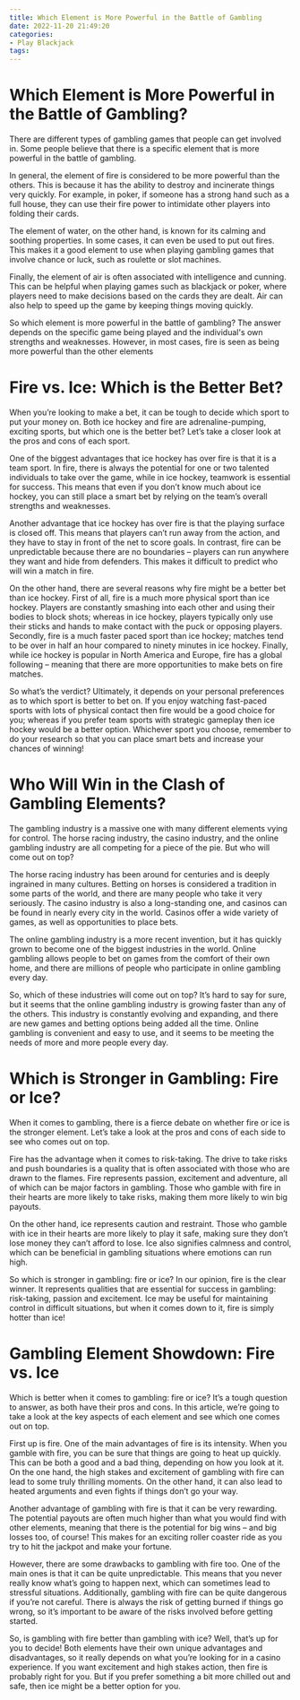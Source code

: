 ```yaml
---
title: Which Element is More Powerful in the Battle of Gambling
date: 2022-11-20 21:49:20
categories:
- Play Blackjack
tags:
---
```



#  Which Element is More Powerful in the Battle of Gambling?

There are different types of gambling games that people can get involved in. Some people believe that there is a specific element that is more powerful in the battle of gambling. 

In general, the element of fire is considered to be more powerful than the others. This is because it has the ability to destroy and incinerate things very quickly. For example, in poker, if someone has a strong hand such as a full house, they can use their fire power to intimidate other players into folding their cards. 

The element of water, on the other hand, is known for its calming and soothing properties. In some cases, it can even be used to put out fires. This makes it a good element to use when playing gambling games that involve chance or luck, such as roulette or slot machines. 

Finally, the element of air is often associated with intelligence and cunning. This can be helpful when playing games such as blackjack or poker, where players need to make decisions based on the cards they are dealt. Air can also help to speed up the game by keeping things moving quickly. 

So which element is more powerful in the battle of gambling? The answer depends on the specific game being played and the individual's own strengths and weaknesses. However, in most cases, fire is seen as being more powerful than the other elements

#  Fire vs. Ice: Which is the Better Bet?

When you’re looking to make a bet, it can be tough to decide which sport to put your money on. Both ice hockey and fire are adrenaline-pumping, exciting sports, but which one is the better bet? Let’s take a closer look at the pros and cons of each sport.

One of the biggest advantages that ice hockey has over fire is that it is a team sport. In fire, there is always the potential for one or two talented individuals to take over the game, while in ice hockey, teamwork is essential for success. This means that even if you don’t know much about ice hockey, you can still place a smart bet by relying on the team’s overall strengths and weaknesses.

Another advantage that ice hockey has over fire is that the playing surface is closed off. This means that players can’t run away from the action, and they have to stay in front of the net to score goals. In contrast, fire can be unpredictable because there are no boundaries – players can run anywhere they want and hide from defenders. This makes it difficult to predict who will win a match in fire.

On the other hand, there are several reasons why fire might be a better bet than ice hockey. First of all, fire is a much more physical sport than ice hockey. Players are constantly smashing into each other and using their bodies to block shots; whereas in ice hockey, players typically only use their sticks and hands to make contact with the puck or opposing players. Secondly, fire is a much faster paced sport than ice hockey; matches tend to be over in half an hour compared to ninety minutes in ice hockey. Finally, while ice hockey is popular in North America and Europe, fire has a global following – meaning that there are more opportunities to make bets on fire matches.

So what’s the verdict? Ultimately, it depends on your personal preferences as to which sport is better to bet on. If you enjoy watching fast-paced sports with lots of physical contact then fire would be a good choice for you; whereas if you prefer team sports with strategic gameplay then ice hockey would be a better option. Whichever sport you choose, remember to do your research so that you can place smart bets and increase your chances of winning!

#  Who Will Win in the Clash of Gambling Elements?

The gambling industry is a massive one with many different elements vying for control. The horse racing industry, the casino industry, and the online gambling industry are all competing for a piece of the pie. But who will come out on top?

The horse racing industry has been around for centuries and is deeply ingrained in many cultures. Betting on horses is considered a tradition in some parts of the world, and there are many people who take it very seriously. The casino industry is also a long-standing one, and casinos can be found in nearly every city in the world. Casinos offer a wide variety of games, as well as opportunities to place bets.

The online gambling industry is a more recent invention, but it has quickly grown to become one of the biggest industries in the world. Online gambling allows people to bet on games from the comfort of their own home, and there are millions of people who participate in online gambling every day.

So, which of these industries will come out on top? It’s hard to say for sure, but it seems that the online gambling industry is growing faster than any of the others. This industry is constantly evolving and expanding, and there are new games and betting options being added all the time. Online gambling is convenient and easy to use, and it seems to be meeting the needs of more and more people every day.

#  Which is Stronger in Gambling: Fire or Ice?

When it comes to gambling, there is a fierce debate on whether fire or ice is the stronger element. Let’s take a look at the pros and cons of each side to see who comes out on top.

Fire has the advantage when it comes to risk-taking. The drive to take risks and push boundaries is a quality that is often associated with those who are drawn to the flames. Fire represents passion, excitement and adventure, all of which can be major factors in gambling. Those who gamble with fire in their hearts are more likely to take risks, making them more likely to win big payouts.

On the other hand, ice represents caution and restraint. Those who gamble with ice in their hearts are more likely to play it safe, making sure they don’t lose money they can’t afford to lose. Ice also signifies calmness and control, which can be beneficial in gambling situations where emotions can run high.

So which is stronger in gambling: fire or ice? In our opinion, fire is the clear winner. It represents qualities that are essential for success in gambling: risk-taking, passion and excitement. Ice may be useful for maintaining control in difficult situations, but when it comes down to it, fire is simply hotter than ice!

#  Gambling Element Showdown: Fire vs. Ice

Which is better when it comes to gambling: fire or ice? It’s a tough question to answer, as both have their pros and cons. In this article, we’re going to take a look at the key aspects of each element and see which one comes out on top.

First up is fire. One of the main advantages of fire is its intensity. When you gamble with fire, you can be sure that things are going to heat up quickly. This can be both a good and a bad thing, depending on how you look at it. On the one hand, the high stakes and excitement of gambling with fire can lead to some truly thrilling moments. On the other hand, it can also lead to heated arguments and even fights if things don’t go your way.

Another advantage of gambling with fire is that it can be very rewarding. The potential payouts are often much higher than what you would find with other elements, meaning that there is the potential for big wins – and big losses too, of course! This makes for an exciting roller coaster ride as you try to hit the jackpot and make your fortune.

However, there are some drawbacks to gambling with fire too. One of the main ones is that it can be quite unpredictable. This means that you never really know what’s going to happen next, which can sometimes lead to stressful situations. Additionally, gambling with fire can be quite dangerous if you’re not careful. There is always the risk of getting burned if things go wrong, so it’s important to be aware of the risks involved before getting started.

So, is gambling with fire better than gambling with ice? Well, that’s up for you to decide! Both elements have their own unique advantages and disadvantages, so it really depends on what you’re looking for in a casino experience. If you want excitement and high stakes action, then fire is probably right for you. But if you prefer something a bit more chilled out and safe, then ice might be a better option for you.